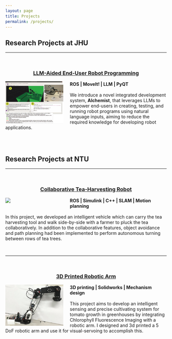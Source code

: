 ```yaml
---
layout: page
title: Projects
permalink: /projects/
---
```


<!-- {% include image-gallery.html folder="/projects/tea" %} -->

<p>

</p>


## Research Projects at JHU
<hr>
<br>
<h3 align="center">
    <strong><a href="https://sites.google.com/view/llm-alchemist/home">LLM-Aided End-User Robot Programming</a></strong>
</h3>
<div style="float: left; width: 40%;">
    <img src="/projects/alchemist/alchemist_teaser.jpg" width="90%">
</div>
<p>
    <strong>ROS | MoveIt! | LLM | PyQT </strong> <br><br>
    We introduce a novel integrated development system, <strong>Alchemist</strong>, that leverages LLMs to empower end-users in creating, testing, and running robot programs using natural language inputs, aiming to reduce the required knowledge for developing robot applications.  
</p>
<br>
<!-- <hr> -->
<br>

## Research Projects at NTU

<hr>
<br>
<h3 align="center">
    <strong><a href="https://sites.google.com/view/tea-harvesting-robot/project?authuser=0">Collaborative Tea-Harvesting Robot</a></strong>
</h3>

<div style="float: left; width: 40%;">
    <img src="/projects/tea/tea_robot_teaser.jpg" width="90%">
</div>
<p>
    <strong>ROS | Simulink | C++ | SLAM | Motion planning</strong> <br><br>
    In this project, we developed an intelligent vehicle which can carry the tea harvesting tool and walk side-by-side with a farmer to pluck the tea collaboratively.
    In addition to the collaborative features, object avoidance and path planning had been implemented to perform autonomous turning between rows of tea trees.
</p>

<br>
<hr>
<br>

<h3 align="center">
    <strong><a href="https://sites.google.com/view/3d-printed-robotic-arm/home">3D Printed Robotic Arm</a></strong>
</h3>
<div style="float: left; width: 40%;">
    <img src="/projects/arm/arm_teaser.jpg" width="90%">
</div>

<p>
<strong>3D printing | Solidworks | Mechanism design </strong> <br><br>
This project aims to develop an intelligent sensing and precise cultivating system for tomato growth in greenhouses by integrating Chlorophyll Fluorescence Imaging with a robotic arm. I designed and 3d printed a 5 DoF robotic arm and use it for visual-servoing to accomplish this.
</p>

